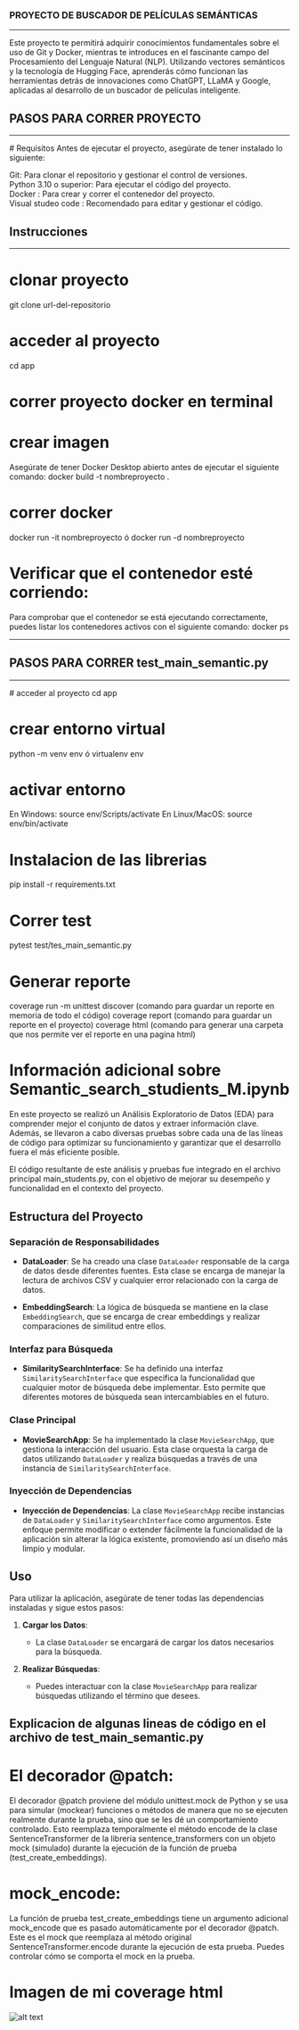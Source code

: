 ### PROYECTO DE BUSCADOR DE PELÍCULAS SEMÁNTICAS
<hr>
Este proyecto te permitirá adquirir conocimientos fundamentales sobre el uso de Git y Docker, mientras te introduces en el fascinante campo del Procesamiento del Lenguaje Natural (NLP). Utilizando vectores semánticos y la tecnología de Hugging Face, aprenderás cómo funcionan las herramientas detrás de innovaciones como ChatGPT, LLaMA y Google, aplicadas al desarrollo de un buscador de películas inteligente.

## PASOS PARA CORRER PROYECTO
<hr>
# Requisitos
Antes de ejecutar el proyecto, asegúrate de tener instalado lo siguiente:

Git: Para clonar el repositorio y gestionar el control de versiones.
<br>
Python 3.10 o superior: Para ejecutar el código del proyecto.
<br>
Docker : Para crear y correr el contenedor del proyecto.
<br>
Visual studeo code : Recomendado para editar y gestionar el código.

## Instrucciones
<hr>

# clonar proyecto
git clone url-del-repositorio
# acceder al proyecto
cd app
# correr proyecto docker en terminal
# crear imagen
Asegúrate de tener Docker Desktop abierto antes de ejecutar el siguiente comando:
docker build -t nombreproyecto .   
# correr docker
docker run -it nombreproyecto   ó   docker run -d nombreproyecto
# Verificar que el contenedor esté corriendo:
Para comprobar que el contenedor se está ejecutando correctamente, puedes listar los contenedores activos con el siguiente comando:
docker ps
<hr>

## PASOS PARA CORRER test_main_semantic.py
<hr>
# acceder al proyecto
cd app

# crear entorno virtual
python -m venv env
ó
virtualenv env

# activar entorno 
En Windows: source env/Scripts/activate
En Linux/MacOS: source env/bin/activate

# Instalacion de las librerias
pip install -r requirements.txt

# Correr test
pytest test/tes_main_semantic.py

# Generar reporte
coverage run -m unittest discover (comando para guardar un reporte en memoria de todo el código)
coverage report  (comando para guardar un reporte en el proyecto)
coverage html    (comando para generar una carpeta que nos permite ver el reporte en una pagina html)


# Información adicional sobre Semantic_search_studients_M.ipynb

En este proyecto se realizó un Análisis Exploratorio de Datos (EDA) para comprender mejor el conjunto de datos y extraer información clave. Además, se llevaron a cabo diversas pruebas sobre cada una de las líneas de código para optimizar su funcionamiento y garantizar que el desarrollo fuera el más eficiente posible.

El código resultante de este análisis y pruebas fue integrado en el archivo principal main_students.py, con el objetivo de mejorar su desempeño y funcionalidad en el contexto del proyecto.

## Estructura del Proyecto

### Separación de Responsabilidades

- **DataLoader**: Se ha creado una clase `DataLoader` responsable de la carga de datos desde diferentes fuentes. Esta clase se encarga de manejar la lectura de archivos CSV y cualquier error relacionado con la carga de datos.
  
- **EmbeddingSearch**: La lógica de búsqueda se mantiene en la clase `EmbeddingSearch`, que se encarga de crear embeddings y realizar comparaciones de similitud entre ellos.

### Interfaz para Búsqueda

- **SimilaritySearchInterface**: Se ha definido una interfaz `SimilaritySearchInterface` que especifica la funcionalidad que cualquier motor de búsqueda debe implementar. Esto permite que diferentes motores de búsqueda sean intercambiables en el futuro.

### Clase Principal

- **MovieSearchApp**: Se ha implementado la clase `MovieSearchApp`, que gestiona la interacción del usuario. Esta clase orquesta la carga de datos utilizando `DataLoader` y realiza búsquedas a través de una instancia de `SimilaritySearchInterface`.

### Inyección de Dependencias

- **Inyección de Dependencias**: La clase `MovieSearchApp` recibe instancias de `DataLoader` y `SimilaritySearchInterface` como argumentos. Este enfoque permite modificar o extender fácilmente la funcionalidad de la aplicación sin alterar la lógica existente, promoviendo así un diseño más limpio y modular.

## Uso

Para utilizar la aplicación, asegúrate de tener todas las dependencias instaladas y sigue estos pasos:

1. **Cargar los Datos**:
   - La clase `DataLoader` se encargará de cargar los datos necesarios para la búsqueda.

2. **Realizar Búsquedas**:
   - Puedes interactuar con la clase `MovieSearchApp` para realizar búsquedas utilizando el término que desees.


## Explicacion de algunas lineas de código en el archivo de test_main_semantic.py

# El decorador @patch:
El decorador @patch proviene del módulo unittest.mock de Python y se usa para simular (mockear) funciones o métodos de manera que no se ejecuten realmente durante la prueba, sino que se les dé un comportamiento controlado.
Esto reemplaza temporalmente el método encode de la clase SentenceTransformer de la librería sentence_transformers con un objeto mock (simulado) durante la ejecución de la función de prueba (test_create_embeddings).

# mock_encode:
La función de prueba test_create_embeddings tiene un argumento adicional mock_encode que es pasado automáticamente por el decorador @patch. Este es el mock que reemplaza al método original SentenceTransformer.encode durante la ejecución de esta prueba. Puedes controlar cómo se comporta el mock en la prueba.

# Imagen de mi coverage html

![alt text](image.png)